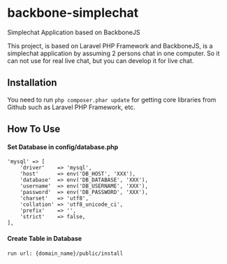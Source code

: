 backbone-simplechat
======================
Simplechat Application based on BackboneJS

This project, is based on Laravel PHP Framework and BackboneJS, is a simplechat application by assuming 2 persons chat in one computer. So it can not use for real live chat, but you can develop it for live chat. 

Installation
------------

You need to run `php composer.phar update` for getting core libraries from Github such as Laravel PHP Framework, etc.

How To Use
------
#### Set Database in config/database.php ####
	'mysql' => [
		'driver'    => 'mysql',
		'host'      => env('DB_HOST', 'XXX'),
		'database'  => env('DB_DATABASE', 'XXX'),
		'username'  => env('DB_USERNAME', 'XXX'),
		'password'  => env('DB_PASSWORD', 'XXX'),
		'charset'   => 'utf8',
		'collation' => 'utf8_unicode_ci',
		'prefix'    => '',
		'strict'    => false,
	],
	
#### Create Table in Database ####
	run url: {domain_name}/public/install